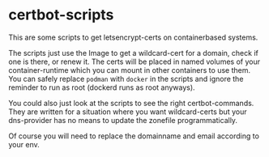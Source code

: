 # certbot-scripts

This are some scripts to get letsencrypt-certs on containerbased systems.

The scripts just use the Image to get a wildcard-cert for a domain, check if
one is there, or renew it. The certs will be placed in named volumes of your
container-runtime which you can mount in other containers to use them. You can
safely replace `podman` with `docker` in the scripts and ignore the reminder to
run as root (dockerd runs as root anyways).

You could also just look at the scripts to see the right certbot-commands. They
are written for a situation where you want wildcard-certs but your dns-provider
has no means to update the zonefile programmatically.

Of course you will need to replace the domainname and email according to your
env.

